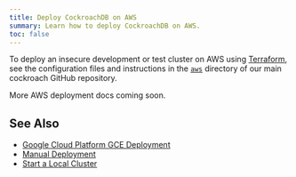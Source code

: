 ```yaml
---
title: Deploy CockroachDB on AWS
summary: Learn how to deploy CockroachDB on AWS.
toc: false
---
```


To deploy an insecure development or test cluster on AWS using [Terraform](https://www.terraform.io/), see the configuration files and instructions in the [`aws`](https://github.com/cockroachdb/cockroach/blob/master/cloud/aws) directory of our main cockroach GitHub repository.

More AWS deployment docs coming soon.

## See Also

- [Google Cloud Platform GCE Deployment](deploy-cockroachdb-on-google-cloud-platform.html)
- [Manual Deployment](manual-deployment.html)
- [Start a Local Cluster](start-a-local-cluster.html)
